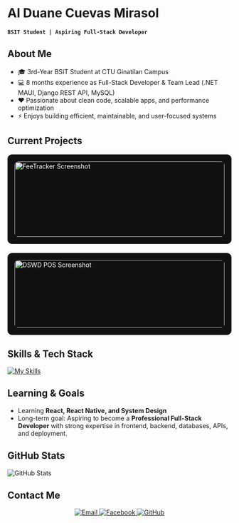 # Al Duane Cuevas Mirasol
**`BSIT Student | Aspiring Full-Stack Developer`** 

## About Me  
- 🎓 3rd-Year BSIT Student at CTU Ginatilan Campus  
- 💻 8 months experience as Full-Stack Developer & Team Lead (.NET MAUI, Django REST API, MySQL)  
- ❤️ Passionate about clean code, scalable apps, and performance optimization
- ⚡ Enjoys building efficient, maintainable, and user-focused systems

<h2>Current Projects</h2>

<div style="display:flex; gap:20px; flex-wrap:wrap;">

  <div style="flex:1; min-width:280px; border:1px solid #333; border-radius:10px; padding:15px; background:#111; color:#fff;">
    <img src="images/feetracker.png" alt="FeeTracker Screenshot" style="width:100%; border-radius:8px; margin-bottom:10px;">
    <h3>FeeTracker</h3>
    <p>School app for tracking student fee payments, transactions, and receipts</p>
    <p><strong>Tech:</strong> C#, .NET MAUI, MySQL</p>
  </div>

  <div style="flex:1; min-width:280px; border:1px solid #333; border-radius:10px; padding:15px; background:#111; color:#fff;">
    <img src="images/dswd-pos.png" alt="DSWD POS Screenshot" style="width:100%; border-radius:8px; margin-bottom:10px;">
    <h3>TiendaApp</h3>
    <p>POS & inventory management app for government agency</p>
    <p><strong>Tech:</strong> C#, .NET MAUI, MySQL</p>
  </div>

</div>

## Skills & Tech Stack
[![My Skills](https://skillicons.dev/icons?i=c,cs,java,python,django,react,html,css,js,mysql,sqlite,postman,github,git,dotnet,notion,vscode,figma,canva&theme=dark)](https://skillicons.dev)

## Learning & Goals
- Learning **React, React Native, and System Design**  
- Long-term goal: Aspiring to become a **Professional Full-Stack Developer** with strong expertise in frontend, backend, databases, APIs, and deployment.

## GitHub Stats
<p align="left">
  <img alt="GitHub Stats" src="https://github-readme-stats.vercel.app/api?username=alduanemirasol&show_icons=true&theme=github_dark_dimmed&count_private=true">
</p>

## Contact Me
<p align="center">
  <a href="mailto:awenmirasol234@gmail.com">
    <img alt="Email" src="https://img.shields.io/badge/Email-awenmirasol234@gmail.com-D14836?style=for-the-badge&logo=gmail&logoColor=white">
  </a>
  <a href="https://facebook.com/awenmirasol">
    <img alt="Facebook" src="https://img.shields.io/badge/Facebook-alduanemirasol-1877F2?style=for-the-badge&logo=facebook&logoColor=white">
  </a>
  <a href="https://github.com/alduanemirasol/">
    <img alt="GitHub" src="https://img.shields.io/badge/GitHub-alduanemirasol-181717?style=for-the-badge&logo=github&logoColor=white">
  </a>
</p>
